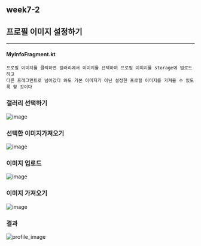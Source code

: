 ## week7-2

## 프로필 이미지 설정하기
-------------------------------------------------
#### MyInfoFragment.kt
```
프로필 이미지를 클릭하면 갤러리에서 이미지를 선택하여 프로필 이미지를 storage에 업로드하고
다른 프레그먼트로 넘어갔다 와도 기본 이미지가 아닌 설정한 프로필 이미지를 가져올 수 있도록 할 것이다
```
### 갤러리 선택하기
![image](https://user-images.githubusercontent.com/97229292/167303400-4519243a-6836-417c-b10d-1436653e9c60.png)
### 선택한 이미지가져오기
![image](https://user-images.githubusercontent.com/97229292/167303433-add2acf2-1ad8-418b-846d-8c9b3ab27cb9.png)
### 이미지 업로드
![image](https://user-images.githubusercontent.com/97229292/167303448-30437da3-71dd-4855-bb22-498283e909f2.png)
### 이미지 가져오기
![image](https://user-images.githubusercontent.com/97229292/167303460-1b299fa7-d5c6-49c6-af48-c84d90441350.png)

### 결과
![profile_image](https://user-images.githubusercontent.com/97229292/167303680-61562a08-31eb-4e20-bb6a-77134b735438.gif)
